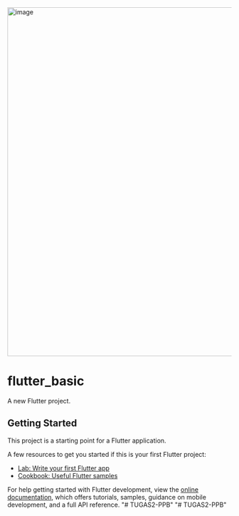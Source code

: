 <img width="1531" height="783" alt="image" src="https://github.com/user-attachments/assets/c0b695e7-f74e-4561-af2d-667976299294" />


# flutter_basic

A new Flutter project.

## Getting Started

This project is a starting point for a Flutter application.

A few resources to get you started if this is your first Flutter project:

- [Lab: Write your first Flutter app](https://docs.flutter.dev/get-started/codelab)
- [Cookbook: Useful Flutter samples](https://docs.flutter.dev/cookbook)

For help getting started with Flutter development, view the
[online documentation](https://docs.flutter.dev/), which offers tutorials,
samples, guidance on mobile development, and a full API reference.
"# TUGAS2-PPB" 
"# TUGAS2-PPB" 
